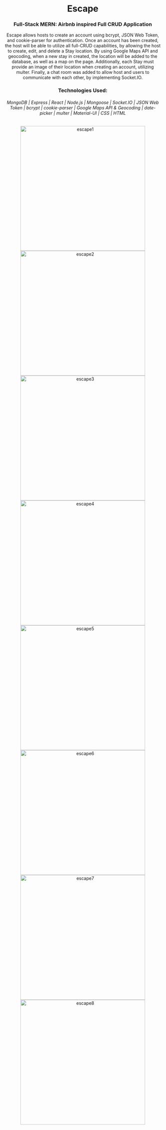 <div align="center">
<h1>Escape</h1>
<h3>Full-Stack MERN: Airbnb inspired Full CRUD Application</h3>
<p>Escape allows hosts to create an account using bcrypt, JSON Web Token, and cookie-parser for authentication. Once an account has been created, the host will be able to utilize all full-CRUD capabilities, by allowing the host to create, edit, and delete a Stay location. By using Google Maps API and geocoding, when a new stay in created, the location will be added to the database, as well as a map on the page. Additionally, each Stay must provide an image of their location when creating an account, utilizing multer. Finally, a chat room was added to allow host and users to communicate with each other, by implementing Socket.IO.</p>
</div>

<div align="center">
<h3>Technologies Used:</h3>
<h6>MongoDB | Express | React | Node.js | Mongoose | Socket.IO | JSON Web Token | bcrypt | cookie-parser | Google Maps API & Geocoding | date-picker | multer | Material-UI | CSS | HTML</h6>
</div>

<p align="center">
<img width="400" alt="escape1" src="https://user-images.githubusercontent.com/107567685/196528814-44569cc4-71da-49f0-8999-1fcba135d97f.png">
<img width="400" alt="escape2" src="https://user-images.githubusercontent.com/107567685/196528826-33c1c92d-3044-4923-9763-c82e4b9cce31.png">
<img width="400" alt="escape3" src="https://user-images.githubusercontent.com/107567685/196528842-cfd68141-9f0b-4d99-9506-1828dc5114c9.png">
<img width="400" alt="escape4" src="https://user-images.githubusercontent.com/107567685/196528859-d0efd74a-f0b5-4db0-8569-0135838f5148.png">
<img width="400" alt="escape5" src="https://user-images.githubusercontent.com/107567685/196528873-8b036fc2-62ef-4daa-8a55-5db6f387e270.png">
<img width="400" alt="escape6" src="https://user-images.githubusercontent.com/107567685/196528888-fbdebfc1-d47b-4c56-938d-732835da9e1b.png">
<img width="400" alt="escape7" src="https://user-images.githubusercontent.com/107567685/196528899-ac357ad0-e678-400e-8a06-997a6bf8dc6b.png">
<img width="400" alt="escape8" src="https://user-images.githubusercontent.com/107567685/196528913-43b31289-7348-483d-a238-f64043aa5413.png">
</p>
